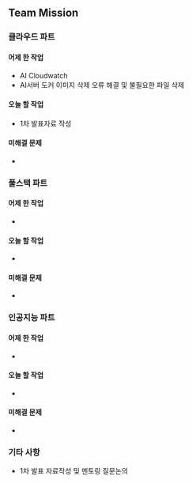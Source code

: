 ## Team Mission

### 클라우드 파트
#### 어제 한 작업
- AI Cloudwatch
- AI서버 도커 이미지 삭제 오류 해결 및 불필요한 파일 삭제

#### 오늘 할 작업
- 1차 발표자료 작성

#### 미해결 문제
-

### 풀스택 파트
#### 어제 한 작업
-

#### 오늘 할 작업
-

#### 미해결 문제
-

### 인공지능 파트
#### 어제 한 작업
-

#### 오늘 할 작업
-

#### 미해결 문제
-

### 기타 사항
- 1차 발표 자료작성 및 멘토링 질문논의
